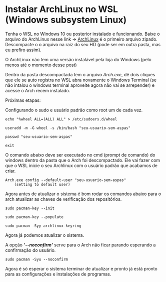# Instalar ArchLinux no WSL (Windows subsystem Linux)

Tenha o WSL no Windows 10 ou posterior instalado e funcionando. Baixe o arquivo do ArchLinux nesse link -> [ArchLinux](https://github.com/yuk7/ArchWSL/releases/tag/22.3.18.0) é o primeiro arquivo zipado. Descompacte o o arquivo na raiz do seu HD (pode ser em outra pasta, mas eu prefiro assim).&#x20;

O ArchLinux não tem uma versão instalável pela loja do Windows (pelo menos até o momento desse post)

Dentro da pasta descompactada tem o arquivo _Arch.exe_, dê dois cliques que ele se auto registra no WSL abra novamente o Windows Terminal (se não intalou o windows terminal aproveite agora não vai se arrepender) e acesse o Arch recem instalado.

Próximas etapas:

Configurando o sudo e usuário padrão como root um de cada vez.

```
echo "%wheel ALL=(ALL) ALL" > /etc/sudoers.d/wheel

useradd -m -G wheel -s /bin/bash "seu-usuario-sem-aspas"

passwd "seu-usuario-sem-aspas"

exit
```

O comando abaixo deve ser executado no cmd (prompt de comando) do windows dentro da pasta que o Arch foi descompactado. Ele vai fazer com que o WSL inicie o seu Archlinux com o usuário padrão que acabamos de criar.

```
Arch.exe config --default-user "seu-usuario-sem-aspas"
    (setting to default user)
```

Agora antes de atualizar o sistema é bom rodar os comandos abaixo para o arch atualizar as chaves de verificação dos repositórios.

```
sudo pacman-key --init

sudo pacman-key --populate

sudo pacman -Syy archlinux-keyring
```

Agora já podemos atualizar o sistema.

A opção _**'--noconfirm'**_ serve para o Arch não ficar parando esperando a confirmação do usuário.

```
sudo pacman -Syu --noconfirm
```

Agora é só esperar o sistema terminar de atualizar e pronto já está pronto para as configurações e instalações de programas.

